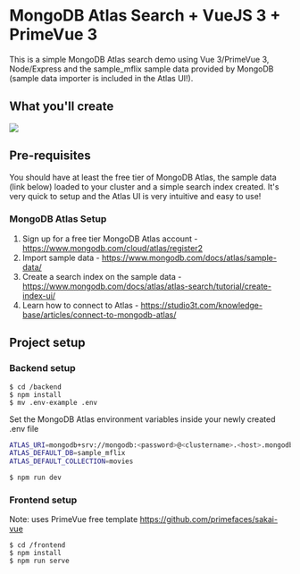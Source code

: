 # MongoDB Atlas Search + VueJS 3 + PrimeVue 3
This is a simple MongoDB Atlas search demo using Vue 3/PrimeVue 3, Node/Express and the sample_mflix sample data provided by MongoDB (sample data importer is included in the Atlas UI!).

## What you'll create
![](sample_mflix.gif)

## Pre-requisites
You should have at least the free tier of MongoDB Atlas, the sample data (link below) loaded to your cluster and a simple search index created. It's very quick to setup and the Atlas UI is very intuitive and easy to use!

### MongoDB Atlas Setup
1. Sign up for a free tier MongoDB Atlas account - https://www.mongodb.com/cloud/atlas/register2
2. Import sample data - https://www.mongodb.com/docs/atlas/sample-data/
3. Create a search index on the sample data - https://www.mongodb.com/docs/atlas/atlas-search/tutorial/create-index-ui/
4. Learn how to connect to Atlas - https://studio3t.com/knowledge-base/articles/connect-to-mongodb-atlas/

## Project setup

### Backend setup
```console
$ cd /backend
$ npm install
$ mv .env-example .env
```
Set the MongoDB Atlas environment variables inside your newly created .env file
```bash
ATLAS_URI=mongodb+srv://mongodb:<password>@<clustername>.<host>.mongodb.net
ATLAS_DEFAULT_DB=sample_mflix
ATLAS_DEFAULT_COLLECTION=movies
```

```console
$ npm run dev
```

### Frontend setup
Note: uses PrimeVue free template https://github.com/primefaces/sakai-vue
```console
$ cd /frontend
$ npm install
$ npm run serve
```
